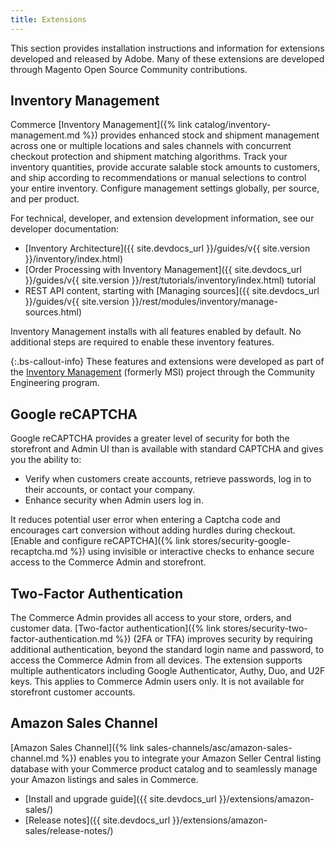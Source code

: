 ```yaml
---
title: Extensions
---
```


This section provides installation instructions and information for extensions developed and released by Adobe. Many of these extensions are developed through Magento Open Source Community contributions.

## Inventory Management

Commerce [Inventory Management]({% link catalog/inventory-management.md %}) provides enhanced stock and shipment management across one or multiple locations and sales channels with concurrent checkout protection and shipment matching algorithms. Track your inventory quantities, provide accurate salable stock amounts to customers, and ship according to recommendations or manual selections to control your entire inventory. Configure management settings globally, per source, and per product.

For technical, developer, and extension development information, see our developer documentation:

- [Inventory Architecture]({{ site.devdocs_url }}/guides/v{{ site.version }}/inventory/index.html)
- [Order Processing with Inventory Management]({{ site.devdocs_url }}/guides/v{{ site.version }}/rest/tutorials/inventory/index.html) tutorial
- REST API content, starting with [Managing sources]({{ site.devdocs_url }}/guides/v{{ site.version }}/rest/modules/inventory/manage-sources.html)

Inventory Management installs with all features enabled by default. No additional steps are required to enable these inventory features.

{:.bs-callout-info}
These features and extensions were developed as part of the [Inventory Management](https://github.com/magento/inventory) (formerly MSI) project through the Community Engineering program.

## Google reCAPTCHA

Google reCAPTCHA provides a greater level of security for both the storefront and Admin UI than is available with standard CAPTCHA and gives you the ability to:

- Verify when customers create accounts, retrieve passwords, log in to their accounts, or contact your company.
- Enhance security when Admin users log in.

It reduces potential user error when entering a Captcha code and encourages cart conversion without adding hurdles during checkout. [Enable and configure reCAPTCHA]({% link stores/security-google-recaptcha.md %}) using invisible or interactive checks to enhance secure access to the Commerce Admin and storefront.

## Two-Factor Authentication

The Commerce Admin provides all access to your store, orders, and customer data. [Two-factor authentication]({% link stores/security-two-factor-authentication.md %}) (2FA or TFA) improves security by requiring additional authentication, beyond the standard login name and password, to access the Commerce Admin from all devices. The extension supports multiple authenticators including Google Authenticator, Authy, Duo, and U2F keys. This applies to Commerce Admin users only. It is not available for storefront customer accounts.

## Amazon Sales Channel

[Amazon Sales Channel]({% link sales-channels/asc/amazon-sales-channel.md %}) enables you to integrate your Amazon Seller Central listing database with your Commerce product catalog and to seamlessly manage your Amazon listings and sales in Commerce.

- [Install and upgrade guide]({{ site.devdocs_url }}/extensions/amazon-sales/)
- [Release notes]({{ site.devdocs_url }}/extensions/amazon-sales/release-notes/)
